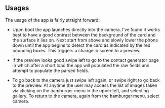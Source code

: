 ## Usages

The usage of the app is fairly straight forward:

* Upon boot the app launches directly into the camera. I've found it works best to have a good contrast between the background of the card and the surface it lies on. Next start from above and slowly lower the phone down until the app begins to detect the card as indicated by the red bounding boxes. This triggers a change in screen to a preview. 

* If the preview looks good swipe left to go to the contact generator page in which after a short load the app will populated the raw fields and attempt to populate the parsed fields. 
* To go back to the camera just swipe left again, or swipe right to go back to the preview. At anytime the user may access the list of images taken via clicking on the hamburger menu in the upper left, and selecting gallery. To return to the camera, again from the hamburger menu, select camera.
